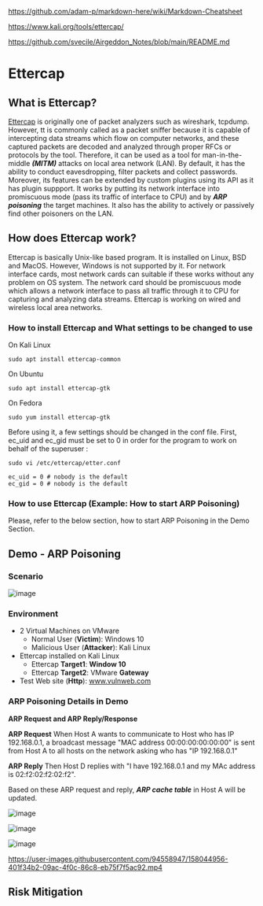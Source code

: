https://github.com/adam-p/markdown-here/wiki/Markdown-Cheatsheet

https://www.kali.org/tools/ettercap/

https://github.com/svecile/Airgeddon_Notes/blob/main/README.md

# Ettercap

## What is Ettercap?
[Ettercap](https://en.wikipedia.org/wiki/Ettercap_(software)) is originally one of packet analyzers such as wireshark, tcpdump. However, tt is commonly called as a packet sniffer because it is capable of intercepting data streams which flow on computer networks, and these captured packets are decoded and analyzed through proper RFCs or protocols by the tool. Therefore, it can be used as a tool for man-in-the-middle ***(MITM)*** attacks on local area network (LAN). By default, it has the ability to conduct eavesdropping, filter packets and collect passwords. Moreover, its features can be extended by custom plugins using its API as it has plugin suppport. It works by putting its network interface into promiscuous mode (pass its traffic of interface to CPU) and by ***ARP poisoning*** the target machines. It also has the ability to actively or passively find other poisoners on the LAN.

## How does Ettercap work?
Ettercap is basically Unix-like based program. It is installed on Linux, BSD and MacOS. However, Windows is not supported by it. For network interface cards, most network cards can suitable if these works without any problem on OS system. The network card should be promiscuous mode which allows a network interface to pass all traffic through it to CPU for capturing and analyzing data streams. Ettercap is working on wired and wireless local area networks. 

### How to install Ettercap and What settings to be changed to use
On Kali Linux
```
sudo apt install ettercap-common
```
On Ubuntu
```
sudo apt install ettercap-gtk
```
On Fedora
```
sudo yum install ettercap-gtk
```
Before using it, a few settings should be changed in the conf file.
First, ec_uid and ec_gid must be set to 0 in order for the program to work on behalf of the superuser
:

```
sudo vi /etc/ettercap/etter.conf
```

```
ec_uid = 0 # nobody is the default
ec_gid = 0 # nobody is the default
```

### How to use Ettercap (Example: How to start ARP Poisoning)
Please, refer to the below section, how to start ARP Poisoning in the Demo Section.

## Demo - ARP Poisoning
### Scenario

![image](https://user-images.githubusercontent.com/94558947/158044372-86817dee-60a7-4bf0-afb3-5516c4338a8b.png)

### Environment
- 2 Virtual Machines on VMware
     - Normal User (**Victim**): Windows 10
     - Malicious User (**Attacker**): Kali Linux
- Ettercap installed on Kali Linux
     - Ettercap **Target1**: **Window 10**
     - Ettercap **Target2**: VMware **Gateway**
- Test Web site (**Http**): www.vulnweb.com

### ARP Poisoning Details in Demo

**ARP Request and ARP Reply/Response**


**ARP Request**
When Host A wants to communicate to Host who has IP 192.168.0.1, a broadcast message "MAC address 00:00:00:00:00:00" is sent from Host A to all hosts on the network asking who has "IP 192.168.0.1" 

**ARP Reply**
Then Host D replies with "I have 192.168.0.1 and my MAc address is 02:f2:02:f2:02:f2".

Based on these ARP request and reply, ***ARP cache table*** in Host A will be updated.

![image](https://user-images.githubusercontent.com/94558947/158043164-b2d1ad5e-1e0b-449c-b3d1-1def6abbf835.png)





![image](https://user-images.githubusercontent.com/94558947/158044979-45870b00-63f0-40bd-be7b-222ac7d7ee8d.png)


![image](https://user-images.githubusercontent.com/94558947/158044996-a2103382-900b-4de0-b456-844d398d6e10.png)



https://user-images.githubusercontent.com/94558947/158044956-401f34b2-09ac-4f0c-86c8-eb75f7f5ac92.mp4


## Risk Mitigation

